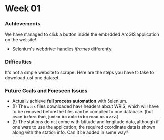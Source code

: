 # Week 01
### Achievements
We have managed to click a button inside the embedded ArcGIS application
on the website!
- Selenium's webdriver handles _iframes_ differently. 
### Difficulties
It's not a simple website to scrape. Here are the steps you 
have to take to download just one dataset.

### Future Goals and Foreseen Issues
- Actually achieve **full process automation** with Selenium.
- (!) The `xlsx` files downloaded have headers about WRIS, which will have
to be removed before the files can be compiled to one database. (but even 
before that, just to be able to be read as a `csv`.)
- (!) The stations do not come with latitude and longitude data,
although if one were to use the application, the required coordinate data
is shown along with the station info. Can it be added in some way? 
